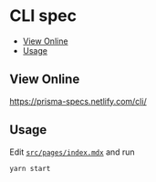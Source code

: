 # CLI spec

<!-- START doctoc generated TOC please keep comment here to allow auto update -->
<!-- DON'T EDIT THIS SECTION, INSTEAD RE-RUN doctoc TO UPDATE -->


- [View Online](#view-online)
- [Usage](#usage)

<!-- END doctoc generated TOC please keep comment here to allow auto update -->

## View Online

https://prisma-specs.netlify.com/cli/

## Usage

Edit [`src/pages/index.mdx`](src/pages/index.mdx) and run

```
yarn start
```
